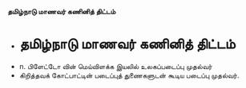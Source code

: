 **தமிழ்நாடு மாணவர் கணினித் திட்டம்**
- # தமிழ்நாடு மாணவர் கணினித் திட்டம்
- n. பிளேட்டோ வின் மெய்விளக்க இயலில் உலகப்படைப்பு முதல்வர்
- கிறித்தவக் கோட்பாட்டின் படைப்புத் துணைகளுடன் கூடிய படைப்பு முதல்வர்.

